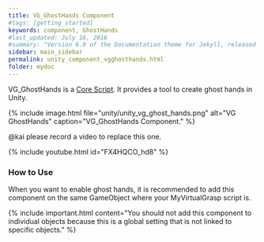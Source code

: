 ```yaml
---
title: VG_GhostHands Component
#tags: [getting_started]
keywords: component, GhostHands
#last_updated: July 16, 2016
#summary: "Version 6.0 of the Documentation theme for Jekyll, released July 4, 2016, implements relative links so you can view the files offline or on any server without configuring urls and baseurls. Additionally, you can store pages in subdirectories. Templates for alerts and images are available."
sidebar: main_sidebar
permalink: unity_component_vgghosthands.html
folder: mydoc
---
```


VG_GhostHands is a <a href="#" data-toggle="tooltip" data-original-title="{{site.data.glossary.CoreScript}}">Core Script</a>.
It provides a tool to create ghost hands in Unity.

{% include image.html file="unity/unity_vg_ghost_hands.png" alt="VG GhostHands" caption="VG_GhostHands Component." %}

@kai please record a video to replace this one.

{% include youtube.html id="FX4HQCO_hd8" %}

### How to Use
 

When you want to enable ghost hands, it is recommended to add this component on the same GameObject where your MyVirtualGrasp script is.

{% include important.html content="You should not add this component to individual objects because this is a global setting that is not linked to specific objects." %}
